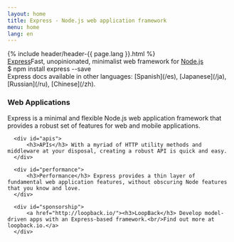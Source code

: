 ```yaml
---
layout: home
title: Express - Node.js web application framework
menu: home
lang: en
---
```


<section id="home-content">
    {% include header/header-{{ page.lang }}.html %}
    <div id="overlay"></div>
    <section id="description"><a href="/" class="express">Express</a><span class="description">Fast, unopinionated, minimalist web framework for <a href='http://nodejs.org'>Node.js</a></span>
    </section>
    <div id="install-command">$ npm install express --save</div>
</section>

<section id="doc-langs" markdown="1">
  Express docs available in other languages: [Spanish](/es), [Japanese](/ja), [Russian](/ru), [Chinese](/zh).
</section>

<section id="intro">

  <div id="boxes" class="clearfix">
      <div id="web-applications">
          <h3>Web Applications</h3> Express is a minimal and flexible Node.js web application framework that provides a robust set of features for web and mobile applications.
      </div>

      <div id="apis">
          <h3>APIs</h3> With a myriad of HTTP utility methods and middleware at your disposal, creating a robust API is quick and easy.
      </div>

      <div id="performance">
          <h3>Performance</h3> Express provides a thin layer of fundamental web application features, without obscuring Node features that you know and love.
      </div>

      <div id="sponsorship">
          <a href="http://loopback.io/"><h3>LoopBack</h3> Develop model-driven apps with an Express-based framework.<br/>Find out more at loopback.io.</a>
      </div>
  </div>

</section>

<!-- <section id="announcements">
  {% include announcement/announcement-{{ page.lang }}.md %}
</section> -->

